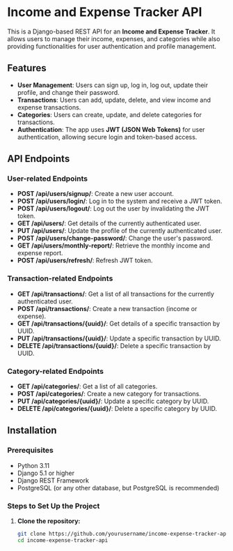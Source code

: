 # Income and Expense Tracker API

This is a Django-based REST API for an **Income and Expense Tracker**. It allows users to manage their income, expenses, and categories while also providing functionalities for user authentication and profile management.

## Features

- **User Management**: Users can sign up, log in, log out, update their profile, and change their password.
- **Transactions**: Users can add, update, delete, and view income and expense transactions.
- **Categories**: Users can create, update, and delete categories for transactions.
- **Authentication**: The app uses **JWT (JSON Web Tokens)** for user authentication, allowing secure login and token-based access.

## API Endpoints

### User-related Endpoints

- **POST /api/users/signup/**: Create a new user account.
- **POST /api/users/login/**: Log in to the system and receive a JWT token.
- **POST /api/users/logout/**: Log out the user by invalidating the JWT token.
- **GET /api/users/**: Get details of the currently authenticated user.
- **PUT /api/users/**: Update the profile of the currently authenticated user.
- **POST /api/users/change-password/**: Change the user's password.
- **GET /api/users/monthly-report/**: Retrieve the monthly income and expense report.
- **POST /api/users/refresh/**: Refresh JWT token.

### Transaction-related Endpoints

- **GET /api/transactions/**: Get a list of all transactions for the currently authenticated user.
- **POST /api/transactions/**: Create a new transaction (income or expense).
- **GET /api/transactions/{uuid}/**: Get details of a specific transaction by UUID.
- **PUT /api/transactions/{uuid}/**: Update a specific transaction by UUID.
- **DELETE /api/transactions/{uuid}/**: Delete a specific transaction by UUID.

### Category-related Endpoints

- **GET /api/categories/**: Get a list of all categories.
- **POST /api/categories/**: Create a new category for transactions.
- **PUT /api/categories/{uuid}/**: Update a specific category by UUID.
- **DELETE /api/categories/{uuid}/**: Delete a specific category by UUID.

## Installation

### Prerequisites

- Python 3.11
- Django 5.1 or higher
- Django REST Framework
- PostgreSQL (or any other database, but PostgreSQL is recommended)

### Steps to Set Up the Project

1. **Clone the repository:**

   ```bash
   git clone https://github.com/yourusername/income-expense-tracker-api.git
   cd income-expense-tracker-api

